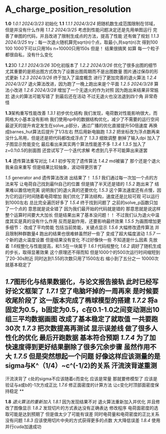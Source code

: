 # A_charge_position_resolution

**1.0**
*1.0.1 2024/3/23*
初始化
**1.1**
*1.1.1 2024/3/24*
把随机数生成范围限制在邻域，但是并没有什么作用
*1.1.2 2024/3/25*
考虑到性能问题决定还是先用单图运行
完善了单图的代码，并且改进了限制生成点的方法，提高了性能
还有做了规划
*1.1.3 2024/3/25*
try：每一次退火随机算完sqrt(n)个点，取最小,共sqrt(n)次
得到100 100 1000下可以只用16s n=10000只用150s
但是！
结果很搞笑
如算
每一个粒子都很自私，没有什么变化

**1.2**3D
*1.2.1 2024/3/26*
3D化初版本了
*1.2.2 2024/3/26*
优化了很多出图的细节
尤其重要的是把出图方式改为了设置出图周期而不是出图数量
图片通过保存的形式更新
*1.2.3 2024/3/26*
终于加入了温度概念
进行了更加完善的退火算法
*1.2.4 2024/3/27*
退火算法改进，因为跑了一晚上跑出来是个平面
*1.2.5 2024/3/28*
算法小改进
*1.2.6 2024/3/28*
增加了一个无退火的作为对照
因为跑出来结果非常尴尬
退火的算法可能写错了
到最后还在活动
不过无退火也没法退到四个角
非常奇怪

**1.3**架构重写性能改善
*1.3.1*
初步优化结构
我们发现，电荷数对性能影响很大，而网格大小基本没有影响
我们使用np中的数据结构优化，减少了不需要的运行空间
最逆天的提升肯定发生在solve_p部分，通过广播的优化直接提升50倍速度
再换成barnes_hut算法后提升了1/3左右
然后用新电脑跑
*1.3.2*
把坐标改为浮点数再来
没什么吊用，但是还是把代码都改成浮点了
*1.3.3*
细致调整
删掉了输入dpi
加入了子图显示势能变化
最后看出来其实两个算法性能差不多
*1.3.4*
*1.3.5*
加入了z=0.1\0.5的剖面图
还尝试写了一个迭代求解
考虑到几乎不可能算出来遂罢

**1.4**
遗传算法重写对比
*1.4.1*
初步写完了遗传算法
*1.4.2*
md被骗了
那个还是个退火
我亲自来重写
但是结果比较抽象，波动得更厉害了


*1.5*
generator and 遗传算法改进 出结果了！
*1.5.1*
我们通过每一次加一个点的方法来写
让电荷自己找到最fit自己的位置
但是搞了半天还是错的
*1.5.2*
跑出来了
结果难以置信地完美
说明我们的退火真的还要优化
*1.5.3*
这个算法速度还有点慢，因为它的运行时间随着电荷增加
我们优化了算法结构，速度还是比较可观
可以运行到1000左右
总比完全遍历好多了
*1.5.4*
终于找到问题了
之前的solve_p函数只加了一个点的
意思就是说全错了
因为我们最开始的代码就是错的
那意思就是说这样整个运算时间要大大加长
但是结果出来了基本没问题！！
不过我们认为退火中温度其实是真的没有什么作用
反而是副作用，还要影响最终效果
*1.5.5*
为画图增加更多细节：
改成了平均势能
包括当前势能，关键点显示
*1.5.6*
大幅修改遗传算法
并且限制种群数量4
跑出的结果也很难蚌虽然好一些了
变成了超大幅度波动
*1.5.7*
一个新的退火温度设置
但是结果没有变化
不过好像快一些
不知道是什么因素
先放着
*1.6*规整化与性能提高，和1.5在一块属于
*1.6.1*
代码规整化
*1.6.2*
调好了随机生成的步长，取得显著效果
这个原理还不得而知
但是1000个的500次运行时间缩短到了20-30s附近
同时达到1.55的次数只用了1500左右
缩小到了五分之一
10000次就基本稳定了

*1.7*图形化与结果数据化，与论文报告接轨
此时已经写好论文框架了
*1.7.1*
空了电脑坏掉的一周再来
是时候要收尾阶段了
这一版本完成了椭球模型的搭建
*1.7.2*
将a固定为0.5，b固定为0.5，c在0.1-1.0之间变动测出10组三平均数据画图
改成了基本稳定了就取值
一共要跑30次
*1.7.3*
把次数提高再测试
显示误差线
做了很多人性化的优化
最后开跑数据
基本符合预期
*1.7.4*
为了加快速度得到更好结果删除了很多冗余步骤
虽然作用不大
*1.7.5*
但是突然想起一个问题
好像这样应该测量的是sigma与K^（1/4）~c^(-1/2)的关系
汗流浃背遂重测
--
汗流浃背了
c处的sigma不应该随着c而变化
应该是常量
那就要修模型了
应该是验证与a或b的-1次方成正比
*1.7.6*
修正面密度的计算方法
让c变化时顶部面密度保持稳定
**


**1.8**
*退火算法的重新加入*
*1.8.1*
因为发现结果不对
退火算法重新加入并优化
并且修改了图像显示
*1.8.2*
发现切片的方式表达没有正确表达
修改程序
电荷面密度的选取可能是达到预期了
但是值太少了可能有误差
同时电荷量和电荷密度的正比关系没有问题
*1.8.3*
应该使用切片中央的方式获得更多的点数
大大降低误差
*1.8.4*
使用并行cuda加速成功
